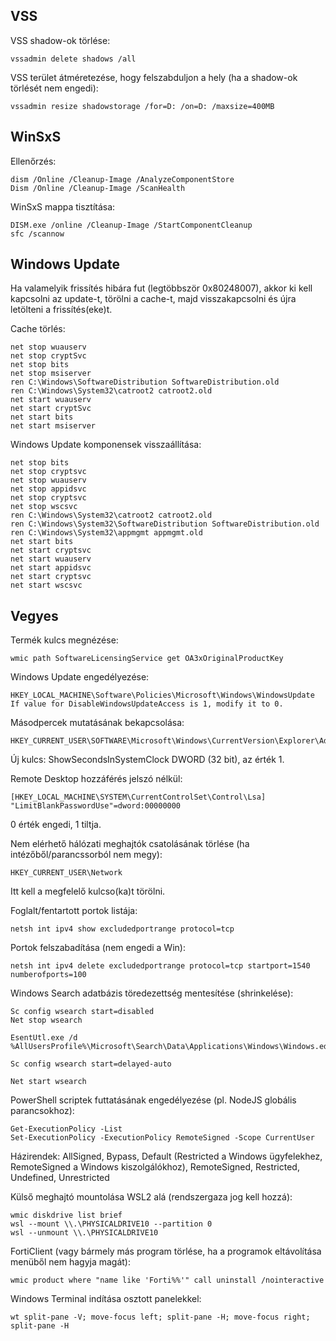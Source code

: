## VSS

VSS shadow-ok törlése:

```
vssadmin delete shadows /all
```

VSS terület átméretezése, hogy felszabduljon a hely (ha a shadow-ok törlését nem engedi):

```
vssadmin resize shadowstorage /for=D: /on=D: /maxsize=400MB
```

## WinSxS

Ellenőrzés:

```
dism /Online /Cleanup-Image /AnalyzeComponentStore
Dism /Online /Cleanup-Image /ScanHealth
```

WinSxS mappa tisztítása:

```
DISM.exe /online /Cleanup-Image /StartComponentCleanup
sfc /scannow
```

## Windows Update

Ha valamelyik frissítés hibára fut (legtöbbször 0x80248007), akkor ki kell kapcsolni az update-t, törölni a cache-t, majd visszakapcsolni és újra letölteni a frissítés(eke)t.

Cache törlés:

```shell
net stop wuauserv
net stop cryptSvc
net stop bits
net stop msiserver
ren C:\Windows\SoftwareDistribution SoftwareDistribution.old
ren C:\Windows\System32\catroot2 catroot2.old
net start wuauserv
net start cryptSvc
net start bits
net start msiserver
```

Windows Update komponensek visszaállítása:

```shell
net stop bits
net stop cryptsvc
net stop wuauserv
net stop appidsvc
net stop cryptsvc
net stop wscsvc
ren C:\Windows\System32\catroot2 catroot2.old
ren C:\Windows\System32\SoftwareDistribution SoftwareDistribution.old
ren C:\Windows\System32\appmgmt appmgmt.old
net start bits
net start cryptsvc
net start wuauserv
net start appidsvc
net start cryptsvc
net start wscsvc
```

## Vegyes

Termék kulcs megnézése:

```
wmic path SoftwareLicensingService get OA3xOriginalProductKey
```

Windows Update engedélyezése:

```
HKEY_LOCAL_MACHINE\Software\Policies\Microsoft\Windows\WindowsUpdate
If value for DisableWindowsUpdateAccess is 1, modify it to 0.
```

Másodpercek mutatásának bekapcsolása:

```
HKEY_CURRENT_USER\SOFTWARE\Microsoft\Windows\CurrentVersion\Explorer\Advanced
```

Új kulcs: ShowSecondsInSystemClock DWORD (32 bit), az érték 1.

Remote Desktop hozzáférés jelszó nélkül:

```
[HKEY_LOCAL_MACHINE\SYSTEM\CurrentControlSet\Control\Lsa]
"LimitBlankPasswordUse"=dword:00000000
```

0 érték engedi, 1 tiltja.

Nem elérhető hálózati meghajtók csatolásának törlése (ha intézőből/parancssorból nem megy):

```
HKEY_CURRENT_USER\Network
```

Itt kell a megfelelő kulcso(ka)t törölni.

Foglalt/fentartott portok listája:

```
netsh int ipv4 show excludedportrange protocol=tcp
```

Portok felszabadítása (nem engedi a Win):

```
netsh int ipv4 delete excludedportrange protocol=tcp startport=1540 numberofports=100
```

Windows Search adatbázis töredezettség mentesítése (shrinkelése):

```
Sc config wsearch start=disabled
Net stop wsearch

EsentUtl.exe /d %AllUsersProfile%\Microsoft\Search\Data\Applications\Windows\Windows.edb

Sc config wsearch start=delayed-auto

Net start wsearch
```

PowerShell scriptek futtatásának engedélyezése (pl. NodeJS globális parancsokhoz):

```
Get-ExecutionPolicy -List
Set-ExecutionPolicy -ExecutionPolicy RemoteSigned -Scope CurrentUser
```

Házirendek: AllSigned, Bypass, Default (Restricted a Windows ügyfelekhez, RemoteSigned a Windows kiszolgálókhoz), RemoteSigned, Restricted, Undefined, Unrestricted

Külső meghajtó mountolása WSL2 alá (rendszergaza jog kell hozzá):

```
wmic diskdrive list brief
wsl --mount \\.\PHYSICALDRIVE10 --partition 0
wsl --unmount \\.\PHYSICALDRIVE10
```

FortiClient (vagy bármely más program törlése, ha a programok eltávolítása menüből nem hagyja magát):

```
wmic product where "name like 'Forti%%'" call uninstall /nointeractive
```

Windows Terminal indítása osztott panelekkel:

```
wt split-pane -V; move-focus left; split-pane -H; move-focus right; split-pane -H
```
